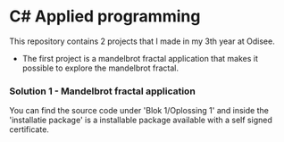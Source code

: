 # C# Applied programming

This repository contains 2 projects that I made in my 3th year at Odisee.

- The first project is a mandelbrot fractal application that makes it possible to explore the mandelbrot fractal.

### Solution 1 - Mandelbrot fractal application

You can find the source code under 'Blok 1/Oplossing 1' and inside the 'installatie package' is a installable package available with a self signed certificate.
 

